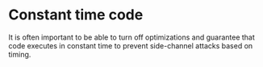 # Constant time code

It is often important to be able to turn off optimizations and
guarantee that code executes in constant time to prevent side-channel
attacks based on timing.
